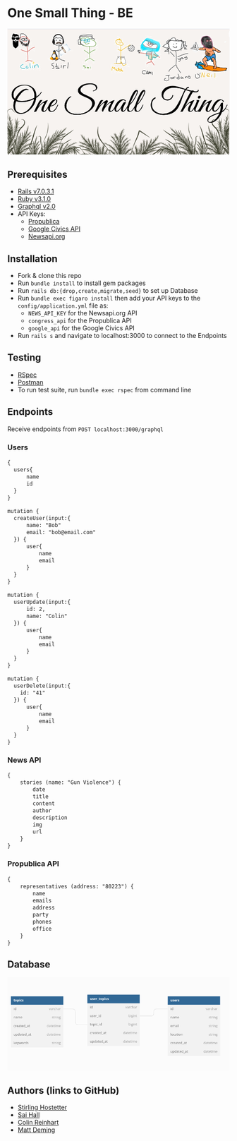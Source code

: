 # One Small Thing - BE
![One Small Thing](/resources/One_Small_Thing.png)

## Prerequisites
  * [Rails v7.0.3.1](https://rubyonrails.org/)
  * [Ruby v3.1.0](https://ruby-lang.org/en/)
  * [Graphql v2.0](https://graphql.org)
  * API Keys:
    * [Propublica](https://projects.propublica.org/api-docs/congress-api/)
    * [Google Civics API](https://developers.google.com/civic-information)
    * [Newsapi.org](https://newsapi.org/docs/get-started)

## Installation
  * Fork & clone this repo
  * Run `bundle install` to install gem packages
  * Run `rails db:{drop,create,migrate,seed}` to set up Database
  * Run `bundle exec figaro install` then add your API keys to the `config/application.yml` file as:
    * `NEWS_API_KEY` for the Newsapi.org API
    * `congress_api` for the Propublica API
    * `google_api` for the Google Civics API
  * Run `rails s` and navigate to localhost:3000 to connect to the Endpoints

## Testing
  * [RSpec](https://rspec.info/)
  * [Postman](https://www.postman.com/)
  * To run test suite, run `bundle exec rspec` from command line

## Endpoints
  Receive endpoints from `POST localhost:3000/graphql`

### Users
```
{
  users{
      name
      id
  }
}
```
```
mutation {
  createUser(input:{
      name: "Bob"
      email: "bob@email.com"
  }) {
      user{
          name
          email
      }
  }
}
```
```
mutation {
  userUpdate(input:{
      id: 2,
      name: "Colin"
  }) {
      user{
          name
          email
      }
  }
}
```
```
mutation {
  userDelete(input:{
    id: "41"
  }) {
      user{
          name
          email
      }
  }
}
```

### News API
```
{
    stories (name: "Gun Violence") {
        date
        title
        content
        author
        description
        img
        url
    }
}
```
### Propublica API
```
{
    representatives (address: "80223") {
        name
        emails
        address
        party
        phones
        office
    }
}
```

## Database
![Database Schema](/resources/database_schema.png)

## Authors (links to GitHub)
 * [Stirling Hostetter](https://github.com/stirlhoss)
 * [Sai Hall](https://github.com/SaiHall)
 * [Colin Reinhart](https://github.com/ColinReinhart)
 * [Matt Deming](https://github.com/Deming-Matt)
